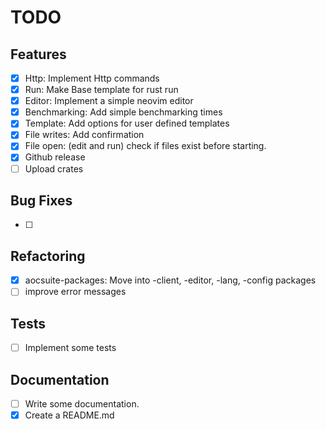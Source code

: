 # TODO

## Features

- [x] Http: Implement Http commands
- [x] Run: Make Base template for rust run
- [x] Editor: Implement a simple neovim editor
- [x] Benchmarking: Add simple benchmarking times
- [x] Template: Add options for user defined templates
- [x] File writes: Add confirmation
- [x] File open: (edit and run) check if files exist before starting.
- [x] Github release
- [ ] Upload crates

## Bug Fixes

- [ ]

## Refactoring

- [x] aocsuite-packages: Move into -client, -editor, -lang, -config packages
- [ ] improve error messages

## Tests

- [ ] Implement some tests

## Documentation

- [ ] Write some documentation.
- [x] Create a README.md

```

```

